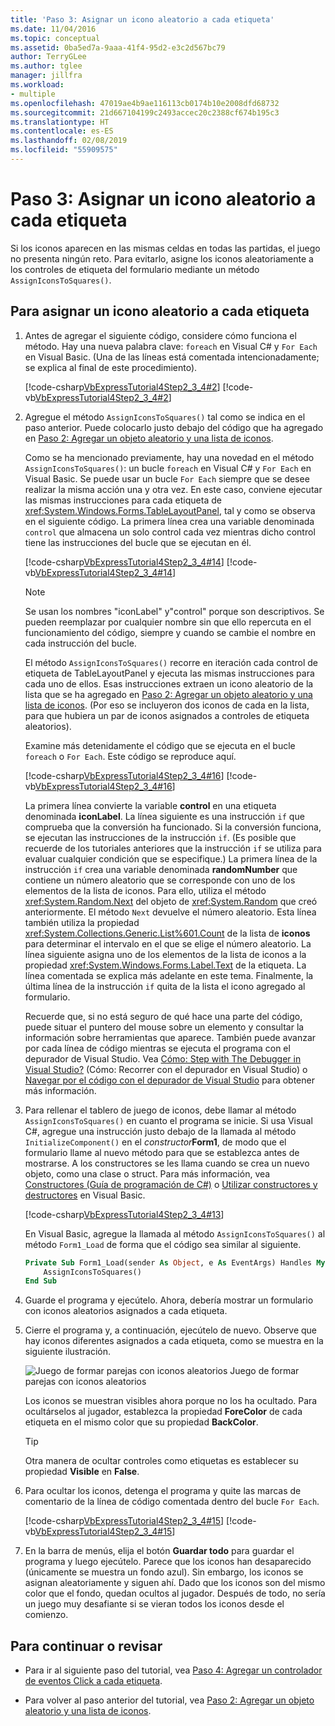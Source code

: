 ```yaml
---
title: 'Paso 3: Asignar un icono aleatorio a cada etiqueta'
ms.date: 11/04/2016
ms.topic: conceptual
ms.assetid: 0ba5ed7a-9aaa-41f4-95d2-e3c2d567bc79
author: TerryGLee
ms.author: tglee
manager: jillfra
ms.workload:
- multiple
ms.openlocfilehash: 47019ae4b9ae116113cb0174b10e2008dfd68732
ms.sourcegitcommit: 21d667104199c2493accec20c2388cf674b195c3
ms.translationtype: HT
ms.contentlocale: es-ES
ms.lasthandoff: 02/08/2019
ms.locfileid: "55909575"
---
```

# <a name="step-3-assign-a-random-icon-to-each-label"></a>Paso 3: Asignar un icono aleatorio a cada etiqueta
Si los iconos aparecen en las mismas celdas en todas las partidas, el juego no presenta ningún reto. Para evitarlo, asigne los iconos aleatoriamente a los controles de etiqueta del formulario mediante un método `AssignIconsToSquares()`.

## <a name="to-assign-a-random-icon-to-each-label"></a>Para asignar un icono aleatorio a cada etiqueta

1.  Antes de agregar el siguiente código, considere cómo funciona el método. Hay una nueva palabra clave: `foreach` en Visual C# y `For Each` en Visual Basic. (Una de las líneas está comentada intencionadamente; se explica al final de este procedimiento).

     [!code-csharp[VbExpressTutorial4Step2_3_4#2](../ide/codesnippet/CSharp/step-3-assign-a-random-icon-to-each-label_1.cs)]
     [!code-vb[VbExpressTutorial4Step2_3_4#2](../ide/codesnippet/VisualBasic/step-3-assign-a-random-icon-to-each-label_1.vb)]

2.  Agregue el método `AssignIconsToSquares()` tal como se indica en el paso anterior. Puede colocarlo justo debajo del código que ha agregado en [Paso 2: Agregar un objeto aleatorio y una lista de iconos](../ide/step-2-add-a-random-object-and-a-list-of-icons.md).

     Como se ha mencionado previamente, hay una novedad en el método `AssignIconsToSquares()`: un bucle `foreach` en Visual C# y `For Each` en Visual Basic. Se puede usar un bucle `For Each` siempre que se desee realizar la misma acción una y otra vez. En este caso, conviene ejecutar las mismas instrucciones para cada etiqueta de <xref:System.Windows.Forms.TableLayoutPanel>, tal y como se observa en el siguiente código. La primera línea crea una variable denominada `control` que almacena un solo control cada vez mientras dicho control tiene las instrucciones del bucle que se ejecutan en él.

     [!code-csharp[VbExpressTutorial4Step2_3_4#14](../ide/codesnippet/CSharp/step-3-assign-a-random-icon-to-each-label_2.cs)]
     [!code-vb[VbExpressTutorial4Step2_3_4#14](../ide/codesnippet/VisualBasic/step-3-assign-a-random-icon-to-each-label_2.vb)]

    > [!NOTE]
    >  Se usan los nombres "iconLabel" y"control" porque son descriptivos. Se pueden reemplazar por cualquier nombre sin que ello repercuta en el funcionamiento del código, siempre y cuando se cambie el nombre en cada instrucción del bucle.

     El método `AssignIconsToSquares()` recorre en iteración cada control de etiqueta de TableLayoutPanel y ejecuta las mismas instrucciones para cada uno de ellos. Esas instrucciones extraen un icono aleatorio de la lista que se ha agregado en [Paso 2: Agregar un objeto aleatorio y una lista de iconos](../ide/step-2-add-a-random-object-and-a-list-of-icons.md). (Por eso se incluyeron dos iconos de cada en la lista, para que hubiera un par de iconos asignados a controles de etiqueta aleatorios).

     Examine más detenidamente el código que se ejecuta en el bucle `foreach` o `For Each`. Este código se reproduce aquí.

     [!code-csharp[VbExpressTutorial4Step2_3_4#16](../ide/codesnippet/CSharp/step-3-assign-a-random-icon-to-each-label_3.cs)]
     [!code-vb[VbExpressTutorial4Step2_3_4#16](../ide/codesnippet/VisualBasic/step-3-assign-a-random-icon-to-each-label_3.vb)]

     La primera línea convierte la variable **control** en una etiqueta denominada **iconLabel**. La línea siguiente es una instrucción `if` que comprueba que la conversión ha funcionado. Si la conversión funciona, se ejecutan las instrucciones de la instrucción `if`. (Es posible que recuerde de los tutoriales anteriores que la instrucción `if` se utiliza para evaluar cualquier condición que se especifique.) La primera línea de la instrucción `if` crea una variable denominada **randomNumber** que contiene un número aleatorio que se corresponde con uno de los elementos de la lista de iconos. Para ello, utiliza el método <xref:System.Random.Next> del objeto de <xref:System.Random> que creó anteriormente. El método `Next` devuelve el número aleatorio. Esta línea también utiliza la propiedad <xref:System.Collections.Generic.List%601.Count> de la lista de **iconos** para determinar el intervalo en el que se elige el número aleatorio. La línea siguiente asigna uno de los elementos de la lista de iconos a la propiedad <xref:System.Windows.Forms.Label.Text> de la etiqueta. La línea comentada se explica más adelante en este tema. Finalmente, la última línea de la instrucción `if` quita de la lista el icono agregado al formulario.

     Recuerde que, si no está seguro de qué hace una parte del código, puede situar el puntero del mouse sobre un elemento y consultar la información sobre herramientas que aparece. También puede avanzar por cada línea de código mientras se ejecuta el programa con el depurador de Visual Studio. Vea [Cómo: Step with The Debugger in Visual Studio?](https://msdn.microsoft.com/vstudio/ee672313.aspx) (Cómo: Recorrer con el depurador en Visual Studio) o [Navegar por el código con el depurador de Visual Studio](../debugger/navigating-through-code-with-the-debugger.md) para obtener más información.

3.  Para rellenar el tablero de juego de iconos, debe llamar al método `AssignIconsToSquares()` en cuanto el programa se inicie. Si usa Visual C#, agregue una instrucción justo debajo de la llamada al método `InitializeComponent()` en el _constructor_**Form1**, de modo que el formulario llame al nuevo método para que se establezca antes de mostrarse. A los constructores se les llama cuando se crea un nuevo objeto, como una clase o struct. Para más información, vea [Constructores (Guía de programación de C#)](/dotnet/csharp/programming-guide/classes-and-structs/constructors) o [Utilizar constructores y destructores](/previous-versions/visualstudio/visual-studio-2008/2z08e49e\(v\=vs.90\)) en Visual Basic.

     [!code-csharp[VbExpressTutorial4Step2_3_4#13](../ide/codesnippet/CSharp/step-3-assign-a-random-icon-to-each-label_4.cs)]

     En Visual Basic, agregue la llamada al método `AssignIconsToSquares()` al método `Form1_Load` de forma que el código sea similar al siguiente.

    ```vb
    Private Sub Form1_Load(sender As Object, e As EventArgs) Handles MyBase.Load
        AssignIconsToSquares()
    End Sub
    ```

4.  Guarde el programa y ejecútelo. Ahora, debería mostrar un formulario con iconos aleatorios asignados a cada etiqueta.

5.  Cierre el programa y, a continuación, ejecútelo de nuevo. Observe que hay iconos diferentes asignados a cada etiqueta, como se muestra en la siguiente ilustración.

     ![Juego de formar parejas con iconos aleatorios](../ide/media/express_tut4step3.png) Juego de formar parejas con iconos aleatorios

     Los iconos se muestran visibles ahora porque no los ha ocultado. Para ocultárselos al jugador, establezca la propiedad **ForeColor** de cada etiqueta en el mismo color que su propiedad **BackColor**.

    > [!TIP]
    >  Otra manera de ocultar controles como etiquetas es establecer su propiedad **Visible** en **False**.

6.  Para ocultar los iconos, detenga el programa y quite las marcas de comentario de la línea de código comentada dentro del bucle `For Each`.

     [!code-csharp[VbExpressTutorial4Step2_3_4#15](../ide/codesnippet/CSharp/step-3-assign-a-random-icon-to-each-label_5.cs)]
     [!code-vb[VbExpressTutorial4Step2_3_4#15](../ide/codesnippet/VisualBasic/step-3-assign-a-random-icon-to-each-label_5.vb)]

7.  En la barra de menús, elija el botón **Guardar todo** para guardar el programa y luego ejecútelo. Parece que los iconos han desaparecido (únicamente se muestra un fondo azul). Sin embargo, los iconos se asignan aleatoriamente y siguen ahí. Dado que los iconos son del mismo color que el fondo, quedan ocultos al jugador. Después de todo, no sería un juego muy desafiante si se vieran todos los iconos desde el comienzo.

## <a name="to-continue-or-review"></a>Para continuar o revisar

-   Para ir al siguiente paso del tutorial, vea [Paso 4: Agregar un controlador de eventos Click a cada etiqueta](../ide/step-4-add-a-click-event-handler-to-each-label.md).

-   Para volver al paso anterior del tutorial, vea [Paso 2: Agregar un objeto aleatorio y una lista de iconos](../ide/step-2-add-a-random-object-and-a-list-of-icons.md).
